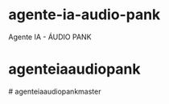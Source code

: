 # agente-ia-audio-pank
Agente IA - ÁUDIO PANK
# agenteiaaudiopank
#   a g e n t e i a a u d i o p a n k m a s t e r  
 